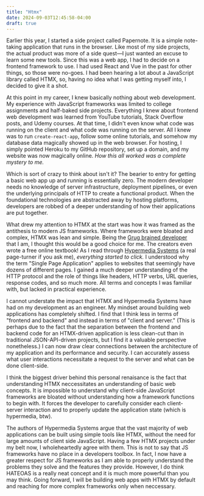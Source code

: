 ```yaml
---
title: "Htmx"
date: 2024-09-03T12:45:58-04:00
draft: true
---
```


Earlier this year, I started a side project called Papernote. It is a simple note-taking application that runs in the browser. Like most of my side projects, the actual product was more of a side quest—I just wanted an excuse to learn some new tools. Since this was a web app, I had to decide on a frontend framework to use. I had used React and Vue in the past for other things, so those were no-goes. I had been hearing a lot about a JavaScript library called HTMX, so, having no idea what I was getting myself into, I decided to give it a shot.

At this point in my career, I knew basically nothing about web development. My experience with JavaScript frameworks was limited to college assignments and half-baked side projects. Everything I knew about frontend web development was learned from YouTube tutorials, Stack Overflow posts, and Udemy courses. At that time, I didn't even know what code was running on the client and what code was running on the server. All I knew was to run `create-react-app`, follow some online tutorials, and somehow my database data magically showed up in the web browser. For hosting, I simply pointed Heroku to my GitHub repository, set up a domain, and my website was now magically online. *How this all worked was a complete mystery to me.*

Which is sort of crazy to think about isn't it? The bearier to entry for getting a basic web app up and running is essentially zero. The modern developer needs no knowledge of server infrastructure, deployment pipelines, or even the underlying principals of HTTP to create a functional product. When the foundational technologies are abstracted away by hosting platforms, developers are robbed of a deeper understanding of how their applications are put together.

What drew my attention to HTMX at the start was how it was framed as the antithesis to modern JS frameworks. Where frameworks were bloated and complex, HTMX was lean and simple. Being the [Grug brained developer](https://grugbrain.dev/) that I am, I thought this would be a good choice for me. The creators even wrote a free online textbook! As I read through [Hypermedia Systems](https://hypermedia.systems/) (a real page-turner if you ask me), *everything started to click.* I understood why the term "Single Page Application" applies to websites that seemingly have dozens of different pages. I gained a much deeper understanding of the HTTP protocol and the role of things like headers, HTTP verbs, URL queries, response codes, and so much more. All terms and concepts I was familiar with, but lacked in practical experience.

I cannot understate the impact that HTMX and Hypermedia Systems have had on my development as an engineer. My mindset around building web applications has completely shifted. I find that I think less in terms of "frontend and backend" and instead in terms of "client and server." (This is perhaps due to the fact that the separation between the frontend and backend code for an HTMX-driven application is less clean-cut than in traditional JSON-API-driven projects, but I find it a valuable perspective nonetheless.) I can now draw clear connections between the architecture of my application and its performance and security. I can accurately assess what user interactions necessitate a request to the server and what can be done client-side.

I think the biggest driver behind this personal renaisance is the fact that understanding HTMX neccessitates an understanding of basic web concepts. It is impossible to understand why client-side JavaScript frameworks are bloated without understanding how a framework functions to begin with. It forces the developer to carefully consider each client-server interaction and to properly update the application state (which is hypermedia, btw).

The authors of Hypermedia Systems argue that the vast majority of web applications can be built using simple tools like HTMX, without the need for large amounts of client side JavaScript. Having a few HTMX projects under my belt now, I wholeheartedly agree with them. This is not to say that JS frameworks have no place in a developers toolbox. In fact, I now have a greater respect for JS frameworks as I am able to properly understand the problems they solve and the features they provide. However, I do think HATEOAS is a really neat concept and it is much more powerful than you may think. Going forward, I will be building web apps with HTMX by default and reaching for more complex frameworks only when neccessary.
